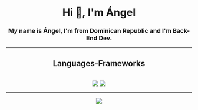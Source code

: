 <h1 align="center">Hi 👋, I'm Ángel</h1>
<h3 align="center">My name is Ángel, I'm from Dominican Republic and I'm Back-End Dev.</h3>

---


<h2 align="center">Languages-Frameworks</h2>
<br/>
<div align="center">
    <a href="https://skillicons.dev">
    <img src="https://skillicons.dev/icons?i=cs,github,git,html,js,ts,mongodb,postgres" />
    <img src="https://skillicons.dev/icons?i=dotnet,spring,vue,angular,docker,postman" />
    </a>
</div>

---
<div align="center">
    
<img src="https://media4.giphy.com/media/v1.Y2lkPTc5MGI3NjExcG1wa2g2anhwdGFuNzNjaHpmOWdydDV5ZzV3ZWI0ZXQ4dGMyc3I1MiZlcD12MV9pbnRlcm5hbF9naWZfYnlfaWQmY3Q9Zw/h9rBcBywX895S/giphy.gif" />
</div>
